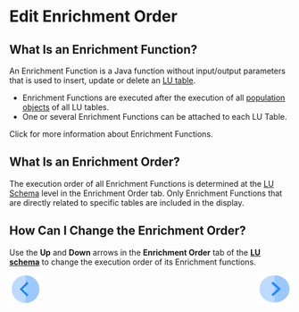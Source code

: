 # Edit Enrichment Order

## What Is an Enrichment Function?
An Enrichment Function is a Java function without input/output parameters that is used to insert, update or delete an [LU table](/articles/06_LU_tables/01_LU_tables_overview.md).
* Enrichment Functions are executed after the execution of all [population objects](/articles/07_table_population/01_table_population_overview.md) of  all LU tables. 
* One or several Enrichment Functions can be attached to each LU Table.

Click for more information about Enrichment Functions. 

## What Is an Enrichment Order?
The execution order of all Enrichment Functions is determined at the [LU Schema](/articles/03_logical_units/03_LU_schema_window.md) level in the Enrichment Order tab. Only Enrichment Functions that are directly related to specific   tables are included in the display.

## How Can I Change the Enrichment Order? 
Use the **Up** and **Down** arrows in the **Enrichment Order** tab of the [**LU schema**](/articles/03_logical_units/03_LU_schema_window.md) to change the execution order of its Enrichment functions. 


[![Previous](/articles/images/Previous.png)](/articles/03_logical_units/13_disable_enable_populations_in_schema.md)[<img align="right" width="60" height="54" src="/articles/images/Next.png">](/articles/03_logical_units/15_LU_schema_edit_reference_tab.md)
